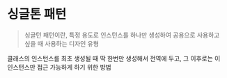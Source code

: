 # 싱글톤 패턴

> 싱글턴 패턴이란, 특정 용도로 인스턴스를 하나만 생성하여 공용으로 사용하고 싶을 때 사용하는 디자인 유형
> <br/>

클래스의 인스턴스를 최초 생성될 때 딱 한번만 생성해서 전역에 두고, 그 이후로는 이 인스턴스만 접근 가능하게 하기 위한 방법
<br/>
